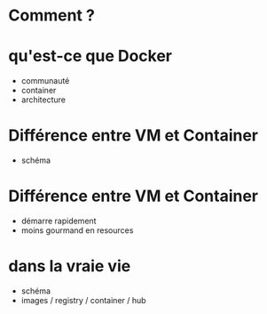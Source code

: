 # Comment ?


# qu'est-ce que Docker
 - communauté
 - container
 - architecture

# Différence entre VM et Container
 - schéma


# Différence entre VM et Container
 - démarre rapidement
 - moins gourmand en resources


# dans la vraie vie
 - schéma
 - images / registry / container / hub
